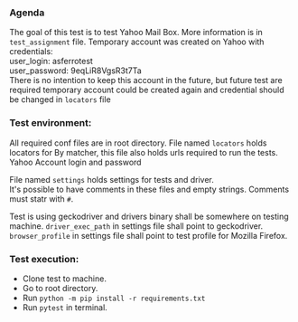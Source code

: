### Agenda

The goal of this test is to test Yahoo Mail Box.
More information is in `test_assignment` file.
Temporary account was created on Yahoo with credentials:  
user_login: asferrotest  
user_password: 9eqLiR8VgsR3t7Ta  
There is no intention to keep this account in the future, but
future test are required temporary account could be created 
again and credential should be changed in `locators` file

### Test environment: 

All required conf files are in root directory.
File named `locators` holds locators for By matcher, this
file also holds urls required to run the tests. Yahoo Account login and password

File named `settings` holds settings for tests and driver.  
It's possible to have comments in these files and empty strings. Comments must statr with `#`.

Test is using geckodriver and drivers binary shall be somewhere on testing machine.
`driver_exec_path` in settings file shall point to geckodriver.
`browser_profile` in settings file shall point to test profile for Mozilla Firefox.

### Test execution:

* Clone test to machine.
* Go to root directory.
* Run `python -m pip install -r requirements.txt`
* Run `pytest` in terminal. 